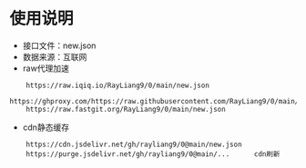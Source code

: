 # 使用说明
- 接口文件：new.json
- 数据来源：互联网
- raw代理加速
```
    https://raw.iqiq.io/RayLiang9/0/main/new.json
    https://ghproxy.com/https://raw.githubusercontent.com/RayLiang9/0/main/new.json
    https://raw.fastgit.org/RayLiang9/0/main/new.json
```
- cdn静态缓存
```
    https://cdn.jsdelivr.net/gh/rayliang9/0@main/new.json
    https://purge.jsdelivr.net/gh/rayliang9/0@main/...      cdn刷新
```